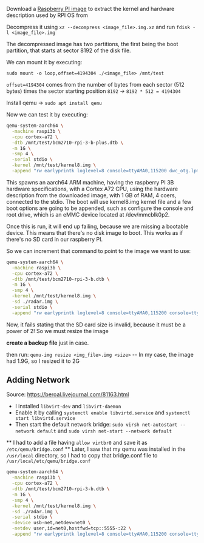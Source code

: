 
Download a [Raspberry PI image](https://www.raspberrypi.com/software/operating-systems/) to extract the kernel and hardware description used by RPI OS from


Decompress it using `xz --decompress <image_file>.img.xz` and run `fdisk -l <image_file>.img`

The decompressed image has two partitions, the first being the boot partition, that starts at sector 8192 of the disk file.

We can mount it by executing:

`sudo mount -o loop,offset=4194304 ./<image_file> /mnt/test`

`offset=4194304` comes from the number of bytes from each sector (512 bytes) times the sector starting position `8192` -> `8192 * 512 = 4194304`



Install qemu -> `sudo apt install qemu`

Now we can test it by executing:

```sh
qemu-system-aarch64 \
  -machine raspi3b \
  -cpu cortex-a72 \
  -dtb /mnt/test/bcm2710-rpi-3-b-plus.dtb \
  -m 1G \
  -smp 4 \
  -serial stdio \
  -kernel /mnt/test/kernel8.img \
  -append "rw earlyprintk loglevel=8 console=ttyAMA0,115200 dwc_otg.lpm_enable=0 root=/dev/mmcblk0p2 rootdelay=1"
```

This spawns an aarch64 ARM machine, having the raspberry PI 3B hardware specifications, with a Cortex A72 CPU, using the hardware description from the downloaded image, with 1 GB of RAM, 4 coers, connected to the stdio. The boot will use kernel8.img kernel file and a few boot options are going to be appended, such as configure the console and root drive, which is an eMMC device located at /dev/mmcblk0p2.

Once this is run, it will end up failing, because we are missing a bootable device. This means that there's no disk image to boot. This works as if there's no SD card in our raspberry PI.


So we can increment that command to point to the image we want to use:

```sh
qemu-system-aarch64 \
  -machine raspi3b \
  -cpu cortex-a72 \
  -dtb /mnt/test/bcm2710-rpi-3-b.dtb \
  -m 1G \
  -smp 4 \
  -kernel /mnt/test/kernel8.img \
  -sd ./radar.img \
  -serial stdio \
  -append "rw earlyprintk loglevel=8 console=ttyAMA0,115200 console=tty1 dwc_otg.lpm_enable=0 root=/dev/mmcblk0p2 rootdelay=1"
```

Now, it fails stating that the SD card size is invalid, because it must be a power of 2! So we must resize the image

**create a backup file** just in case.

then run: `qemu-img resize <img_file>.img <size>` -- In my case, the image had 1.9G, so I resized it to 2G


## Adding Network 

Source: https://beroal.livejournal.com/81163.html

* I installed `libvirt-dev` and `libvirt-daemon`
* Enable it by calling `systemctl enable libvirtd.service` and `systemctl start libvirtd.service`
* Then start the default network bridge: `sudo virsh net-autostart --network default` and `sudo virsh net-start --network default`
  
** I had to add a file having `allow virtbr0` and save it as `/etc/qemu/bridge.conf`
** Later, I saw that my qemu was installed in the `/usr/local` directory, so I had to copy that bridge.conf file to `/usr/local/etc/qemu/bridge.conf`


```sh
qemu-system-aarch64 \
  -machine raspi3b \
  -cpu cortex-a72 \
  -dtb /mnt/test/bcm2710-rpi-3-b.dtb \
  -m 1G \
  -smp 4 \
  -kernel /mnt/test/kernel8.img \
  -sd ./radar.img \
  -serial stdio \
  -device usb-net,netdev=net0 \
  -netdev user,id=net0,hostfwd=tcp::5555-:22 \
  -append "rw earlyprintk loglevel=8 console=ttyAMA0,115200 console=tty1 dwc_otg.lpm_enable=0 root=/dev/mmcblk0p2 rootdelay=1"
```